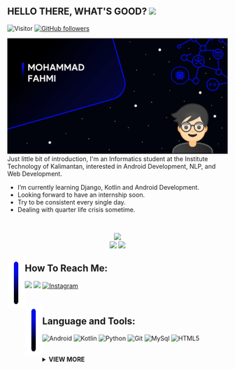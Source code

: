 <h2>HELLO THERE, WHAT'S GOOD? <img src="https://media.giphy.com/media/hvRJCLFzcasrR4ia7z/giphy.gif" width="28"></h2>

![Visitor](https://visitor-badge-reloaded.herokuapp.com/badge?page_id=MohFahmi27.MohFahmi27&color=236ad3&lcolor=1155ba&style=for-the-badge&logo=Github)
[![GitHub followers](https://img.shields.io/github/followers/MohFahmi27?color=236ad3&labelColor=1155ba&style=for-the-badge&logo=github&label=Followers)](https://github.com/MohFahmi27?tab=followers)

<img src="https://github.com/MohFahmi27/MohFahmi27/blob/main/assets/profile-banner.jpg">
Just little bit of introduction, I'm an Informatics student at the Institute Technology of Kalimantan, interested in Android Development, NLP, and Web Development.

- I’m currently learning Django, Kotlin and Android Development.
- Looking forward to have an internship soon.
- Try to be consistent every single day.
- Dealing with quarter life crisis sometime.

<!-- README STATS SECTION -->
<br>
<p align="center">
   <img src="http://github-readme-streak-stats.herokuapp.com?user=MohFahmi27&background=000000&border=000000&ring=040CE7&sideNums=040CE7&sideLabels=E7E7E7&stroke=040CE7&fire=040CE7&currStreakNum=DDDDDD&currStreakLabel=DDDDDD&dates=7F7A7D">
   <br>
  <img src="https://github-readme-stats.vercel.app/api?username=MohFahmi27&show_icons=true&bg_color=000000,040CE7,000000,000000,000000,000000,000000,000000,000000,000000&text_color=fff&title_color=040CE7&border_color=000000&icon_color=fff&include_all_commits=true&count_private=true&border_radius=5&custom_title=Github Stats for MohFahmi27" height="170px">
  <img src="https://github-readme-stats.vercel.app/api/top-langs/?username=MohFahmi27&layout=compact&show_icons=true&bg_color=000000,000000,000000,000000,000000,000000,000000,000000,040CE7&title_color=040CE7&text_color=fff&border_color=000000&icon_color=fff&border_radius=5" height="170px">
</p>

<!-- CONTACTS SECTION -->
<img align="left" src="https://github.com/MohFahmi27/MohFahmi27/blob/main/assets/icon-star-fallen.png" width="40px" height="120px"><h2>How To Reach Me:</h2>
<a href="mailto:mohammadfahmi417@gmail.com"><img src="https://img.shields.io/badge/Gmail-D14836?style=for-the-badge&logo=gmail&logoColor=white"></a>
<a href="https://www.linkedin.com/in/mohammad-fahmi-57593a195/"><img src="https://img.shields.io/badge/LinkedIn-0077B5?style=for-the-badge&logo=linkedin&logoColor=white"></a>
<a href="https://www.instagram.com/mohfahmi27/"><img alt="Instagram" src="https://img.shields.io/badge/Instagram-%23E4405F.svg?style=for-the-badge&logo=Instagram&logoColor=white"/></a>

<!-- LANGUAGE AND TOOLS SECTION -->
<br>
<img align="left" src="https://github.com/MohFahmi27/MohFahmi27/blob/main/assets/icon-star-fallen.png" width="40px" height="120px"><h2>Language and Tools: </h2>

![Android](https://img.shields.io/badge/Android-3DDC84?style=for-the-badge&logo=android&logoColor=white)
![Kotlin](https://img.shields.io/badge/Kotlin-0095D5?&style=for-the-badge&logo=kotlin&logoColor=white)
![Python](https://img.shields.io/badge/Python-3776AB?style=for-the-badge&logo=python&logoColor=white)
![Git](https://img.shields.io/badge/git-F05032?style=for-the-badge&logo=git&logoColor=white)
![MySql](https://img.shields.io/badge/mysql-%2300f.svg?style=for-the-badge&logo=mysql&logoColor=white)
![HTML5](https://img.shields.io/badge/html5-%23E34F26.svg?style=for-the-badge&logo=html5&logoColor=white)
<br>
<br>

<!-- VIEWMORE SECTION -->
<details>
   <summary align="left"><b>VIEW MORE</b></summary>
   <h2>Github Trophies:</h2>
   <img src="https://github-profile-trophy.vercel.app/?username=MohFahmi27&theme=onestar&no-frame=true&margin-w=8" width="100%">
   <h2>Wakatime Stats:</h2>
  <img align="center" src="https://github-readme-stats.vercel.app/api/wakatime?username=MohFahmi27&show_icons=true&bg_color=25,040CE7,000000,000000,000000,000000,000000,000000,000000,000000&title_color=040CE7&text_color=fff&border_color=000000&icon_color=fff&hide_title=true&v=2&border_radius=8" width="100%">
</details>
